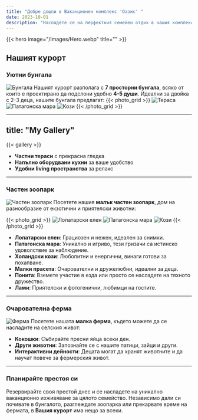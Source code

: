```yaml
---
title: "Добре дошли в Ваканционен комплекс 'Оазис' "
date: 2023-10-01
description: "Насладете се на перфектния семейен отдих в нашия комплекс, който предлага уютни бунгала, частен зоопарк и очарователна ферма."
---
```

{{< hero image="/images/Hero.webp" title="" >}}

## Нашият курорт

### Уютни бунгала
![Бунгала](/images/Hero.webp)
Нашият курорт разполага с **7 просторни бунгала**, всяко от които е проектирано да подслони удобно **4-5 души**. Идеални за двойка с 2-3 деца, нашите бунгала предлагат:
{{< photo_grid >}}
  <img src="/images/terace.webp" alt="Тераса">
  <img src="/images/bed.webp" alt="Патагонска мара">
  <img src="/images/twobed.webp" alt="Кози">
{{< /photo_grid >}}

---
title: "My Gallery"
---

{{< gallery >}}

- **Частни тераси** с прекрасна гледка
- **Напълно оборудвани кухни** за ваше удобство
- **Удобни living пространства** за релакс

---

### Частен зоопарк
![Частен зоопарк](/images/zoo.jpg)
Посетете нашия **малък частен зоопарк**, дом на разнообразие от екзотични и приятелски животни:

{{< photo_grid >}}
  <img src="/images/deer.png" alt="Лопатарски елен">
  <img src="/images/patagonia.png" alt="Патагонска мара">
  <img src="/images/dutch.png" alt="Кози">
{{< /photo_grid >}}


- **Лопатарски елен**: Грациозен и нежен, идеален за снимки.
- **Патагонска мара**: Уникално и игриво, тези гризачи са истинско удоволствие за наблюдение.
- **Холандски кози**: Любопитни и енергични, винаги готови за похапване.
- **Малки прасета**: Очарователни и дружелюбни, идеални за деца.
- **Понита**: Вземете участие в езда или просто се насладете на тяхното дружество.
- **Лами**: Приятелски и фотогенични, любимци на гостите.

---

### Очарователна ферма
![Ферма](/images/farm.jpg)
Посетете нашата **малка ферма**, където можете да се насладите на селския живот: 

- **Кокошки**: Събирайте пресни яйца всеки ден.
- **Други животни**: Запознайте се с нашите патици, зайци и други.
- **Интерактивни дейности**: Децата могат да хранят животните и да научат повече за фермерския живот.

---

### Планирайте престоя си
Резервирайте своя престой днес и се насладете на уникално ваканционно изживяване за цялото семейство. Независимо дали си почивате в бунгалото, разглеждате зоопарка или прекарвате време на фермата, в **Вашия курорт** има нещо за всеки.